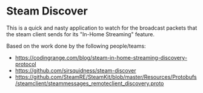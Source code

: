 # Steam Discover

This is a quick and nasty application to watch for the broadcast packets that the steam client sends for its "In-Home Streaming" feature.

Based on the work done by the following people/teams:

- https://codingrange.com/blog/steam-in-home-streaming-discovery-protocol
- https://github.com/sirsquidness/steam-discover
- https://github.com/SteamRE/SteamKit/blob/master/Resources/Protobufs/steamclient/steammessages_remoteclient_discovery.proto
